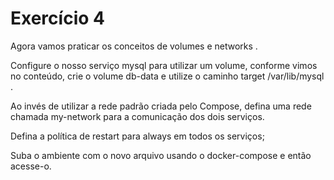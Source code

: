 # Exercício 4

Agora vamos praticar os conceitos de volumes e networks .

Configure o nosso serviço mysql para utilizar um volume, conforme vimos no conteúdo, crie o volume db-data e utilize o caminho target /var/lib/mysql .

Ao invés de utilizar a rede padrão criada pelo Compose, defina uma rede chamada my-network para a comunicação dos dois serviços.

Defina a política de restart para always em todos os serviços;

Suba o ambiente com o novo arquivo usando o docker-compose e então acesse-o.